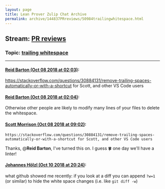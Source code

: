 ```yaml
---
layout: page
title: Lean Prover Zulip Chat Archive 
permalink: archive/144837PRreviews/50984trailingwhitespace.html
---
```


## Stream: [PR reviews](index.html)
### Topic: [trailing whitespace](50984trailingwhitespace.html)

---

#### [Reid Barton (Oct 08 2018 at 02:03)](https://leanprover.zulipchat.com/#narrow/stream/144837-PR%20reviews/topic/trailing%20whitespace/near/135371097):
https://stackoverflow.com/questions/30884131/remove-trailing-spaces-automatically-or-with-a-shortcut for Scott, and other VS Code users

#### [Reid Barton (Oct 08 2018 at 02:04)](https://leanprover.zulipchat.com/#narrow/stream/144837-PR%20reviews/topic/trailing%20whitespace/near/135371141):
Otherwise other people are likely to modify many lines of your files to delete the whitespace.

#### [Scott Morrison (Oct 08 2018 at 09:02)](https://leanprover.zulipchat.com/#narrow/stream/144837-PR%20reviews/topic/trailing%20whitespace/near/135383996):
```quote
https://stackoverflow.com/questions/30884131/remove-trailing-spaces-automatically-or-with-a-shortcut for Scott, and other VS Code users
```
Thanks, @**Reid Barton**, I've turned this on. I guess :four_leaf_clover: one day we'll have a linter!

#### [Johannes Hölzl (Oct 10 2018 at 20:24)](https://leanprover.zulipchat.com/#narrow/stream/144837-PR%20reviews/topic/trailing%20whitespace/near/135559025):
what github showed me recently: if you look at a diff you can append `?w=1` (or similar) to hide the white space changes (i.e. like `git diff -w`)

